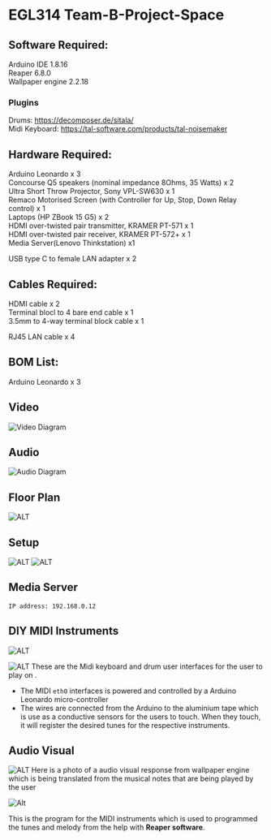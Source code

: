 # EGL314 Team-B-Project-Space

## Software Required:<br>

Arduino IDE 1.8.16<br>
Reaper 6.8.0<br>
Wallpaper engine 2.2.18 <br>
### **Plugins**
Drums: https://decomposer.de/sitala/ <br>
Midi Keyboard: https://tal-software.com/products/tal-noisemaker<br>


## Hardware Required:<br>
Arduino Leonardo x 3<br>
Concourse Q5 speakers (nominal impedance 8Ohms, 35 Watts) x 2<br>
Ultra Short Throw Projector, Sony VPL-SW630 x 1<br>
Remaco Motorised Screen (with Controller for Up, Stop, Down Relay control) x 1<br>
Laptops (HP ZBook 15 G5) x 2<br>
HDMI over-twisted pair transmitter, KRAMER PT-571 x 1<br>
HDMI over-twisted pair receiver, KRAMER PT-572+ x 1<br>
Media Server(Lenovo Thinkstation) x1<br>

USB type C to female LAN adapter x 2<br>

## Cables Required:<br>
HDMI cable x 2<br>
Terminal blocl to 4 bare end cable x 1<br>
3.5mm to 4-way terminal block cable x 1<br>

RJ45 LAN cable x 4<br>

## BOM List:<br>
Arduino Leonardo x 3


## Video 
![Video Diagram](images/Video.jpg)
## Audio
![Audio Diagram](images/Audio.jpg)

## Floor Plan
![ALT](images/FloorPlan.jpg)

## Setup 
![ALT](images/setup.jpg)
![ALT](images/server.jpg)

## Media Server
```
IP address: 192.168.0.12 
```
## DIY MIDI Instruments
![ALT](images/MIDI_Keyboard.jpg)

![ALT](images/Drum.jpg)
These are the Midi keyboard and drum user interfaces for the user to play on .
* The MIDI `eth0` interfaces is powered and controlled by a Arduino Leonardo micro-controller 
* The wires are connected from the Arduino to the aluminium tape which is use as a conductive sensors for the users to touch. When they touch, it will register the desired tunes for the respective instruments.
## Audio Visual
![ALT](images/AudioVisual.jpg)
Here is a photo of a audio visual response from wallpaper engine which is being translated from the musical notes that are being played by the user


![Alt](images/MIDIcode.jpg)

This is the program for the MIDI instruments which is used to programmed the tunes and melody from the help with **Reaper software**.




